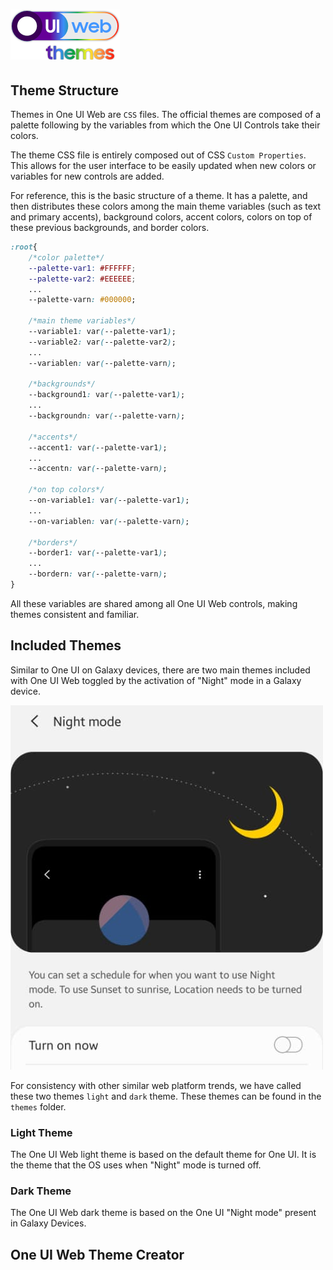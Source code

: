 # ![One UI Web Themes logo](../_media/logo-themes.png "")

## Theme Structure

Themes in One UI Web are `CSS` files. The official themes are composed of a palette following by the variables from which the One UI Controls take their colors.

The theme CSS file is entirely composed out of CSS `Custom Properties`. This allows for the user interface to be easily updated when new colors or variables for new controls are added. 

For reference, this is the basic structure of a theme. It has a palette, and then distributes these colors among the main theme variables (such as text and primary accents), background colors, accent colors, colors on top of these previous backgrounds, and border colors.

```css
:root{
    /*color palette*/
    --palette-var1: #FFFFFF;
    --palette-var2: #EEEEEE;
    ...
    --palette-varn: #000000;

    /*main theme variables*/
    --variable1: var(--palette-var1);
    --variable2: var(--palette-var2);
    ...
    --variablen: var(--palette-varn);
    
    /*backgrounds*/
    --background1: var(--palette-var1);
    ...
    --backgroundn: var(--palette-varn);
    
    /*accents*/
    --accent1: var(--palette-var1);
    ...
    --accentn: var(--palette-varn);

    /*on top colors*/
    --on-variable1: var(--palette-var1);
    ...
    --on-variablen: var(--palette-varn);
        
    /*borders*/
    --border1: var(--palette-var1);
    ...
    --bordern: var(--palette-varn);
}
```
All these variables are shared among all One UI Web controls, making themes consistent and familiar. 

## Included Themes

Similar to One UI on Galaxy devices, there are two main themes included with One UI Web toggled by the activation of "Night" mode in a Galaxy device.

![Night mode setting in Galaxy devices](../_media/night-mode-settings.jpg "")

For consistency with other similar web platform trends, we have called these two themes `light` and `dark` theme. These themes can be found in the `themes` folder. 

### Light Theme

The One UI Web light theme is based on the default theme for One UI. It is the theme that the OS uses when "Night" mode is turned off.

### Dark Theme

The One UI Web dark theme is based on the One UI "Night mode" present in Galaxy Devices. 

## One UI Web Theme Creator


